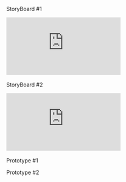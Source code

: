 StoryBoard #1

![Image of Storyboard #1](https://github.com/AlvinNgo123/musaic/blob/master/images/Storyboard1.pdf)




StoryBoard #2

![Image of Storyboard #2](https://github.com/AlvinNgo123/musaic/blob/master/images/Storyboard2.pdf)








Prototype #1








Prototype #2
